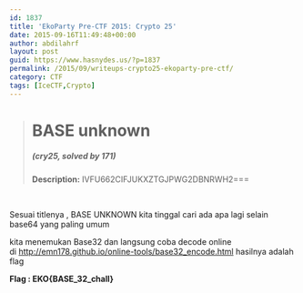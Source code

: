 ```yaml
---
id: 1837
title: 'EkoParty Pre-CTF 2015: Crypto 25'
date: 2015-09-16T11:49:48+00:00
author: abdilahrf
layout: post
guid: https://www.hasnydes.us/?p=1837
permalink: /2015/09/writeups-crypto25-ekoparty-pre-ctf/
category: CTF
tags: [IceCTF,Crypto]
---
```

> # BASE unknown
> 
> ##### (cry25, solved by 171)
> 
> **Description:** IVFU662CIFJUKXZTGJPWG2DBNRWH2===

&nbsp;

Sesuai titlenya , BASE UNKNOWN kita tinggal cari ada apa lagi selain base64 yang paling umum

kita menemukan Base32 dan langsung coba decode online di http://emn178.github.io/online-tools/base32_encode.html hasilnya adalah flag

**Flag : EKO{BASE\_32\_chall}**